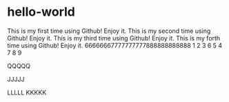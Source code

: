 # hello-world
This is my first time using Github! Enjoy it.
This is my second time using Github! Enjoy it.
This is my third time using Github! Enjoy it.
This is my forth time using Github! Enjoy it.
66666667777777777888888888888
1
2
3
6
5
4
7
8
9

QQQQQ

JJJJJ

LLLLL
KKKKK
